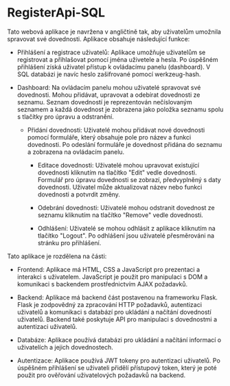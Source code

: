 # RegisterApi-SQL

Tato webová aplikace je navržena v angličtině tak, aby uživatelům umožnila spravovat své dovednosti. Aplikace obsahuje následující funkce:

- Přihlášení a registrace uživatelů: Aplikace umožňuje uživatelům se registrovat a přihlašovat pomocí jména uživetele a hesla. 
  Po úspěšném přihlášení získá uživatel přístup k ovládacímu panelu (dashboard). V SQL databázi je navíc heslo zašifrované pomocí werkzeug-hash.

- Dashboard: Na ovládacím panelu mohou uživatelé spravovat své dovednosti. 
  Mohou přidávat, upravovat a odebírat dovednosti ze seznamu. Seznam dovedností je reprezentován nečíslovaným seznamem a každá dovednost je zobrazena jako položka seznamu spolu s tlačítky pro úpravu a odstranění.

    - Přidání dovednosti: Uživatelé mohou přidávat nové dovednosti pomocí formuláře, který obsahuje pole pro název a funkci dovednosti. 
      Po odeslání formuláře je dovednost přidána do seznamu a zobrazena na ovládacím panelu.
      
      - Editace dovednosti: Uživatelé mohou upravovat existující dovednosti kliknutím na tlačítko "Edit" vedle dovednosti. 
        Formulář pro úpravu dovednosti se zobrazí, předvyplněný s daty dovednosti. Uživatel může aktualizovat název nebo funkci dovednosti a potvrdit změny.
        
      - Odebrání dovednosti: Uživatelé mohou odstranit dovednost ze seznamu kliknutím na tlačítko "Remove" vedle dovednosti.
      
      - Odhlášení: Uživatelé se mohou odhlásit z aplikace kliknutím na tlačítko "Logout". Po odhlášení jsou uživatelé přesměrováni na stránku pro přihlášení.
     
Tato aplikace je rozdělena na části: 

- Frontend: Aplikace má HTML, CSS a JavaScript pro prezentaci a interakci s uživatelem. JavaScript je použit pro manipulaci s DOM a komunikaci s backendem prostřednictvím AJAX požadavků.

- Backend: Aplikace má backend část postavenou na frameworku Flask. Flask je zodpovědný za zpracování HTTP požadavků, autentizaci uživatelů a komunikaci s databází pro ukládání a načítání dovedností uživatelů. Backend také poskytuje API pro manipulaci s dovednostmi a autentizaci uživatelů.

- Databáze: Aplikace používá databázi pro ukládání a načítání informací o uživatelích a jejich dovednostech. 

- Autentizace: Aplikace používá JWT tokeny pro autentizaci uživatelů. Po úspěšném přihlášení se uživateli přidělí přístupový token, který je poté použit pro ověřování uživatelových požadavků na backend.






